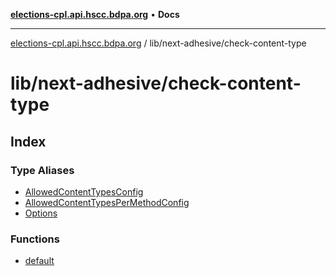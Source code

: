 [**elections-cpl.api.hscc.bdpa.org**](../../../README.md) • **Docs**

***

[elections-cpl.api.hscc.bdpa.org](../../../README.md) / lib/next-adhesive/check-content-type

# lib/next-adhesive/check-content-type

## Index

### Type Aliases

- [AllowedContentTypesConfig](type-aliases/AllowedContentTypesConfig.md)
- [AllowedContentTypesPerMethodConfig](type-aliases/AllowedContentTypesPerMethodConfig.md)
- [Options](type-aliases/Options.md)

### Functions

- [default](functions/default.md)
